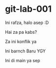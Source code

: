 # git-lab-001

Ini rafza, halo asep :D

Hai za pa kabs?

Za ini konflik ya

Ini barnch Baru YGY

Ini di main ya sep

